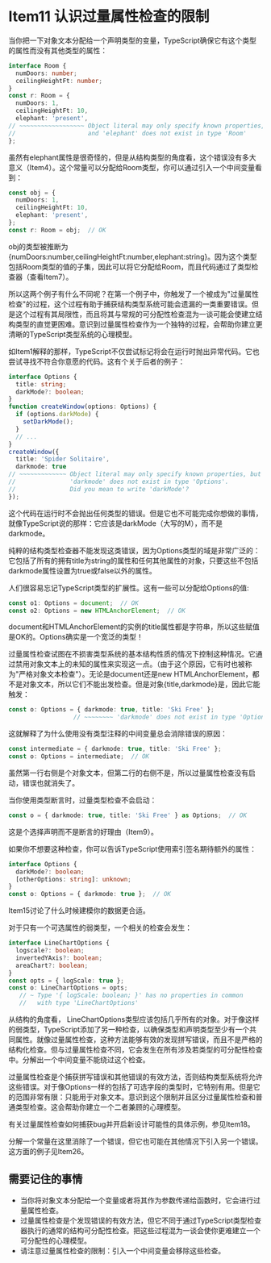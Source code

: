 # Item11 认识过量属性检查的限制

当你把一下对象文本分配给一个声明类型的变量，TypeScript确保它有这个类型的属性而没有其他类型的属性：

```TypeScript
interface Room {
  numDoors: number;
  ceilingHeightFt: number;
}
const r: Room = {
  numDoors: 1,
  ceilingHeightFt: 10,
  elephant: 'present',
// ~~~~~~~~~~~~~~~~~~ Object literal may only specify known properties,
//                    and 'elephant' does not exist in type 'Room'
};
```

虽然有elephant属性是很奇怪的，但是从结构类型的角度看，这个错误没有多大意义（Item4）。这个常量可以分配给Room类型，你可以通过引入一个中间变量看到：

```TypeScript
const obj = {
  numDoors: 1,
  ceilingHeightFt: 10,
  elephant: 'present',
};
const r: Room = obj;  // OK
```

obj的类型被推断为{numDoors:number,ceilingHeightFt:number,elephant:string}。因为这个类型包括Room类型的值的子集，因此可以将它分配给Room，而且代码通过了类型检查器（查看Item7）。

所以这两个例子有什么不同呢？在第一个例子中，你触发了一个被成为"过量属性检查"的过程，这个过程有助于捕获结构类型系统可能会遗漏的一类重要错误。但是这个过程有其局限性，而且将其与常规的可分配性检查混为一谈可能会使建立结构类型的直觉更困难。意识到过量属性检查作为一个独特的过程，会帮助你建立更清晰的TypeScript类型系统的心理模型。

如Item1解释的那样，TypeScript不仅尝试标记将会在运行时抛出异常代码。它也尝试寻找不符合你意愿的代码。这有个关于后者的例子：

```TypeScript
interface Options {
  title: string;
  darkMode?: boolean;
}
function createWindow(options: Options) {
  if (options.darkMode) {
    setDarkMode();
  }
  // ...
}
createWindow({
  title: 'Spider Solitaire',
  darkmode: true
// ~~~~~~~~~~~~~ Object literal may only specify known properties, but
//               'darkmode' does not exist in type 'Options'.
//               Did you mean to write 'darkMode'?
});
```

这个代码在运行时不会抛出任何类型的错误。但是它也不可能完成你想做的事情，就像TypeScript说的那样：它应该是darkMode（大写的M），而不是darkmode。

纯粹的结构类型检查器不能发现这类错误，因为Options类型的域是非常广泛的：它包括了所有的拥有title为string的属性和任何其他属性的对象，只要这些不包括darkmode属性设置为true或false以外的属性。

人们很容易忘记TypeScript类型的扩展性。这有一些可以分配给Options的值:

```TypeScript
const o1: Options = document;  // OK
const o2: Options = new HTMLAnchorElement;  // OK
```

document和HTMLAnchorElement的实例的title属性都是字符串，所以这些赋值是OK的。Options确实是一个宽泛的类型！

过量属性检查试图在不损害类型系统的基本结构性质的情况下控制这种情况。它通过禁用对象文本上的未知的属性来实现这一点。（由于这个原因，它有时也被称为"严格对象文本检查"）。无论是document还是new HTMLAnchorElement，都不是对象文本，所以它们不能出发检查。但是对象{title,darkmode}是，因此它能触发：

```TypeScript
const o: Options = { darkmode: true, title: 'Ski Free' };
                  // ~~~~~~~~ 'darkmode' does not exist in type 'Options'...

```

这就解释了为什么使用没有类型注释的中间变量总会消除错误的原因：

```TypeScript
const intermediate = { darkmode: true, title: 'Ski Free' };
const o: Options = intermediate;  // OK
```

虽然第一行右侧是个对象文本，但第二行的右侧不是，所以过量属性检查没有启动，错误也就消失了。

当你使用类型断言时，过量类型检查不会启动：

```TypeScript
const o = { darkmode: true, title: 'Ski Free' } as Options;  // OK
```

这是个选择声明而不是断言的好理由（Item9）。

如果你不想要这种检查，你可以告诉TypeScript使用索引签名期待额外的属性：

```TypeScript
interface Options {
  darkMode?: boolean;
  [otherOptions: string]: unknown;
}
const o: Options = { darkmode: true };  // OK
```

Item15讨论了什么时候建模你的数据更合适。

对于只有一个可选属性的弱类型，一个相关的检查会发生：

```TypeScript
interface LineChartOptions {
  logscale?: boolean;
  invertedYAxis?: boolean;
  areaChart?: boolean;
}
const opts = { logScale: true };
const o: LineChartOptions = opts;
   // ~ Type '{ logScale: boolean; }' has no properties in common
   //   with type 'LineChartOptions'
```

从结构的角度看， LineChartOptions类型应该包括几乎所有的对象。对于像这样的弱类型，TypeScript添加了另一种检查，以确保类型和声明类型至少有一个共同属性。就像过量属性检查，这种方法能够有效的发现拼写错误，而且不是严格的结构化检查。但与过量属性检查不同，它会发生在所有涉及若类型的可分配性检查中。分解出一个中间变量不能绕过这个检查。

过量属性检查是个捕获拼写错误和其他错误的有效方法，否则结构类型系统将允许这些错误。对于像Options一样的包括了可选字段的类型时，它特别有用。但是它的范围非常有限：只能用于对象文本。意识到这个限制并且区分过量属性检查和普通类型检查。这会帮助你建立一个二者兼顾的心理模型。

有关过量属性检查如何捕获bug并开启新设计可能性的具体示例，参见Item18。

分解一个常量在这里消除了一个错误，但它也可能在其他情况下引入另一个错误。这方面的例子见Item26。

## 需要记住的事情

- 当你将对象文本分配给一个变量或者将其作为参数传递给函数时，它会进行过量属性检查。
- 过量属性检查是个发现错误的有效方法，但它不同于通过TypeScript类型检查器执行的通常的结构可分配性检查。把这些过程混为一谈会使你更难建立一个可分配性的心理模型。
- 请注意过量属性检查的限制：引入一个中间变量会移除这些检查。



